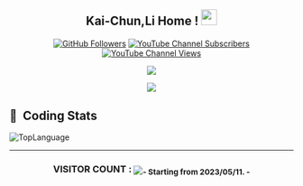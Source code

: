 <h2 align="center">
  Kai-Chun,Li Home !
  <img src="https://media.giphy.com/media/hvRJCLFzcasrR4ia7z/giphy.gif" width="28">
</h3>

<p align="center">
<a href="https://github.com/jason-li-831202" target="blank"><img align="center" src="https://img.shields.io/github/followers/jason-li-831202?label=GitHub%20Followers&&style=plastic" alt="GitHub Followers" /></a>
<a href="https://www.youtube.com/channel/UC7ooIp2M5HSiYyKaJNW84yw" target="blank"><img align="center" src="https://img.shields.io/youtube/channel/subscribers/UC7ooIp2M5HSiYyKaJNW84yw?label=YouTube%20Subscribers&style=plastic" alt="YouTube Channel Subscribers" /></a>
<a href="https://www.youtube.com/channel/UC7ooIp2M5HSiYyKaJNW84yw" target="blank"><img align="center" src="https://img.shields.io/youtube/channel/views/UC7ooIp2M5HSiYyKaJNW84yw?label=YouTube%20Views&style=plastic" alt="YouTube Channel Views" /></a>
</p>

<p align="center">
  <a href="https://github.com/DenverCoder1/readme-typing-svg"><img src="https://readme-typing-svg.herokuapp.com/?lines=AI%20Algorithm%20Engineer;Computer%20Vision%20Developer;Always%20learning%20new%20things&font=Fira%20Code&center=true&width=440&height=45&color=#FFA07A&vCenter=true&size=22"></a>
</p>

<div align=center> 
  <img src="https://github-stats-alpha.vercel.app/api?username=jason-li-831202&cc=141321&tc=AAFFF9&ic=EFD045&bc=ffffff">
</div>

## 📇 &nbsp;Coding Stats
<!-- ![GitHub stats](https://github-readme-stats.zohan.tech/api?username=jason-li-831202&show_icons=true&theme=radical) -->
![TopLanguage](https://github-readme-stats.zohan.tech/api/top-langs/?username=jason-li-831202&langs_count=15&layout=compact&theme=radical)

<hr>
<h3 align="center">VISITOR COUNT :  <img align="center" src="https://profile-counter.glitch.me/jason-li-831202/count.svg"/><sub>- Starting from 2023/05/11. -</sub></h3>

<!--
**jason-li-831202/jason-li-831202** is a ✨ _special_ ✨ repository because its `README.md` (this file) appears on your GitHub profile.

Here are some ideas to get you started:

- 🔭 I’m currently working on ...
- 🌱 I’m currently learning ...
- 👯 I’m looking to collaborate on ...
- 🤔 I’m looking for help with ...
- 💬 Ask me about ...
- 📫 How to reach me: ...
- 😄 Pronouns: ...
- ⚡ Fun fact: ...
-->
